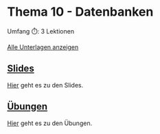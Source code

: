# Thema 10 - Datenbanken

Umfang ⏱️: 3 Lektionen

[Alle Unterlagen anzeigen](https://github.com/janikvonrotz/python.casa/tree/main/topic-7-5)

## [Slides](slides10.md)

[Hier](slides10.md) geht es zu den Slides.

## [Übungen](excercise10.md)

[Hier](excercise10.md) geht es zu den Übungen.
